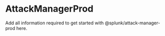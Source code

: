 # AttackManagerProd

Add all information required to get started with @splunk/attack-manager-prod here.
